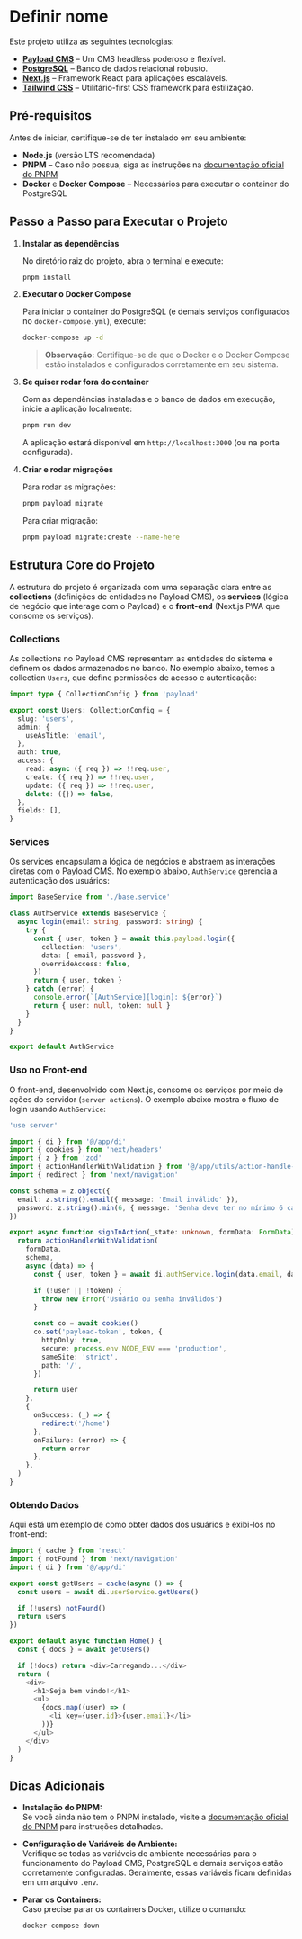 # Definir nome

Este projeto utiliza as seguintes tecnologias:

- **[Payload CMS](https://payloadcms.com/)** – Um CMS headless poderoso e flexível.
- **[PostgreSQL](https://www.postgresql.org/)** – Banco de dados relacional robusto.
- **[Next.js](https://nextjs.org/)** – Framework React para aplicações escaláveis.
- **[Tailwind CSS](https://tailwindcss.com/)** – Utilitário-first CSS framework para estilização.

## Pré-requisitos

Antes de iniciar, certifique-se de ter instalado em seu ambiente:

- **Node.js** (versão LTS recomendada)
- **PNPM** – Caso não possua, siga as instruções na [documentação oficial do PNPM](https://pnpm.io/installation)
- **Docker** e **Docker Compose** – Necessários para executar o container do PostgreSQL

## Passo a Passo para Executar o Projeto

1. **Instalar as dependências**

   No diretório raiz do projeto, abra o terminal e execute:

   ```bash
   pnpm install
   ```

2. **Executar o Docker Compose**

   Para iniciar o container do PostgreSQL (e demais serviços configurados no `docker-compose.yml`), execute:

   ```bash
   docker-compose up -d
   ```

   > **Observação:** Certifique-se de que o Docker e o Docker Compose estão instalados e configurados corretamente em seu sistema.

3. **Se quiser rodar fora do container**

   Com as dependências instaladas e o banco de dados em execução, inicie a aplicação localmente:

   ```bash
   pnpm run dev
   ```

   A aplicação estará disponível em `http://localhost:3000` (ou na porta configurada).

4. **Criar e rodar migrações**

   Para rodar as migrações:

   ```bash
   pnpm payload migrate
   ```

   Para criar migração:

   ```bash
   pnpm payload migrate:create --name-here
   ```

## Estrutura Core do Projeto

A estrutura do projeto é organizada com uma separação clara entre as **collections** (definições de entidades no Payload CMS), os **services** (lógica de negócio que interage com o Payload) e o **front-end** (Next.js PWA que consome os serviços).

### Collections

As collections no Payload CMS representam as entidades do sistema e definem os dados armazenados no banco. No exemplo abaixo, temos a collection `Users`, que define permissões de acesso e autenticação:

```typescript
import type { CollectionConfig } from 'payload'

export const Users: CollectionConfig = {
  slug: 'users',
  admin: {
    useAsTitle: 'email',
  },
  auth: true,
  access: {
    read: async ({ req }) => !!req.user,
    create: ({ req }) => !!req.user,
    update: ({ req }) => !!req.user,
    delete: ({}) => false,
  },
  fields: [],
}
```

### Services

Os services encapsulam a lógica de negócios e abstraem as interações diretas com o Payload CMS. No exemplo abaixo, `AuthService` gerencia a autenticação dos usuários:

```typescript
import BaseService from './base.service'

class AuthService extends BaseService {
  async login(email: string, password: string) {
    try {
      const { user, token } = await this.payload.login({
        collection: 'users',
        data: { email, password },
        overrideAccess: false,
      })
      return { user, token }
    } catch (error) {
      console.error(`[AuthService][login]: ${error}`)
      return { user: null, token: null }
    }
  }
}

export default AuthService
```

### Uso no Front-end

O front-end, desenvolvido com Next.js, consome os serviços por meio de ações do servidor (`server actions`). O exemplo abaixo mostra o fluxo de login usando `AuthService`:

```typescript
'use server'

import { di } from '@/app/di'
import { cookies } from 'next/headers'
import { z } from 'zod'
import { actionHandlerWithValidation } from '@/app/utils/action-handle-with-validation'
import { redirect } from 'next/navigation'

const schema = z.object({
  email: z.string().email({ message: 'Email inválido' }),
  password: z.string().min(6, { message: 'Senha deve ter no mínimo 6 caracteres' }),
})

export async function signInAction(_state: unknown, formData: FormData) {
  return actionHandlerWithValidation(
    formData,
    schema,
    async (data) => {
      const { user, token } = await di.authService.login(data.email, data.password)

      if (!user || !token) {
        throw new Error('Usuário ou senha inválidos')
      }

      const co = await cookies()
      co.set('payload-token', token, {
        httpOnly: true,
        secure: process.env.NODE_ENV === 'production',
        sameSite: 'strict',
        path: '/',
      })

      return user
    },
    {
      onSuccess: (_) => {
        redirect('/home')
      },
      onFailure: (error) => {
        return error
      },
    },
  )
}
```

### Obtendo Dados

Aqui está um exemplo de como obter dados dos usuários e exibi-los no front-end:

```typescript
import { cache } from 'react'
import { notFound } from 'next/navigation'
import { di } from '@/app/di'

export const getUsers = cache(async () => {
  const users = await di.userService.getUsers()

  if (!users) notFound()
  return users
})

export default async function Home() {
  const { docs } = await getUsers()

  if (!docs) return <div>Carregando...</div>
  return (
    <div>
      <h1>Seja bem vindo!</h1>
      <ul>
        {docs.map((user) => (
          <li key={user.id}>{user.email}</li>
        ))}
      </ul>
    </div>
  )
}
```

## Dicas Adicionais

- **Instalação do PNPM:**  
  Se você ainda não tem o PNPM instalado, visite a [documentação oficial do PNPM](https://pnpm.io/installation) para instruções detalhadas.

- **Configuração de Variáveis de Ambiente:**  
  Verifique se todas as variáveis de ambiente necessárias para o funcionamento do Payload CMS, PostgreSQL e demais serviços estão corretamente configuradas. Geralmente, essas variáveis ficam definidas em um arquivo `.env`.

- **Parar os Containers:**  
  Caso precise parar os containers Docker, utilize o comando:

  ```bash
  docker-compose down
  ```
